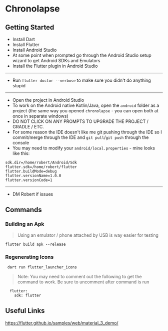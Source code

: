 # Chronolapse

## Getting Started

- Install Dart
- Install Flutter
- Install Android Studio
- At some point when prompted go through the Android Studio setup wizard to get Android SDKs and Emulators
- Install the Flutter plugin in Android Studio

---

- Run `flutter doctor --verbose` to make sure you didn't do anything stupid

---

- Open the project in Android Studio
- To work on the Android native Kotlin/Java, open the `android` folder as a project (the same way you opened `chronolapse` - you can open both at once in separate windows)
- DO NOT CLICK ON ANY PROMPTS TO UPGRADE THE PROJECT / GRADLE / ETC.
- For some reason the IDE doesn't like me git pushing through the IDE so I commit/merge through the IDE and `git pull`/`git push` through the console
- You may need to modify your `android/local.properties` - mine looks like this:

```
sdk.dir=/home/robert/Android/Sdk
flutter.sdk=/home/robert/flutter
flutter.buildMode=debug
flutter.versionName=1.0.0
flutter.versionCode=1
```

---

- DM Robert if issues

## Commands

### Building an Apk
> Using an emulator / phone attached by USB is way easier for testing
```
flutter build apk --release
```

### Regenerating Icons
```
 dart run flutter_launcher_icons
```

> Note: You may need to comment out the following to get the command to work. Be sure to uncomment after command is run
```
  flutter:
    sdk: flutter
```

## Useful Links

https://flutter.github.io/samples/web/material_3_demo/